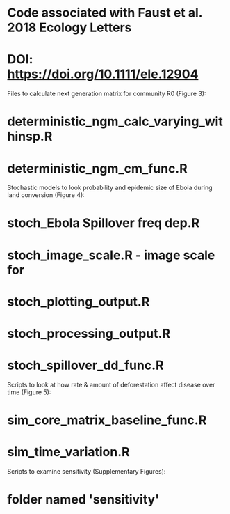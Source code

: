 # Code associated with Faust et al. 2018 Ecology Letters
# DOI: https://doi.org/10.1111/ele.12904

Files to calculate next generation matrix for community R0 (Figure 3):
 # deterministic_ngm_calc_varying_withinsp.R
 # deterministic_ngm_cm_func.R

Stochastic models to look probability and epidemic size of Ebola during land conversion (Figure 4): 
 # stoch_Ebola Spillover freq dep.R
 # stoch_image_scale.R - image scale for 
 # stoch_plotting_output.R
 # stoch_processing_output.R
 # stoch_spillover_dd_func.R

Scripts to look at how rate & amount of deforestation affect disease over time (Figure 5):
 # sim_core_matrix_baseline_func.R
 # sim_time_variation.R

Scripts to examine sensitivity (Supplementary Figures):
 # folder named 'sensitivity'

